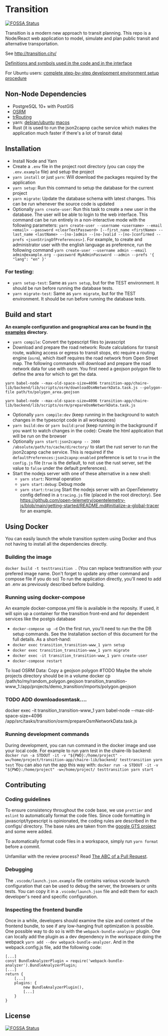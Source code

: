 # Transition
[![FOSSA Status](https://app.fossa.com/api/projects/git%2Bgithub.com%2Fchairemobilite%2Ftransition.svg?type=shield)](https://app.fossa.com/projects/git%2Bgithub.com%2Fchairemobilite%2Ftransition?ref=badge_shield)

Transition is a modern new approach to transit planning. This repo is a Node/React web application to model, simulate and plan public transit and alternative transportation.

See http://transition.city/


[Definitions and symbols used in the code and in the interface](https://www.overleaf.com/read/dtxfhttxgjrx)

For Ubuntu users: [complete step-by-step development environment setup procedure](docs/setupDevEnvironmentUbuntu20.04.md)

## Non-Node Dependencies

* PostgreSQL 10+ with PostGIS
* [OSRM](https://github.com/Project-OSRM/osrm-backend/)
* [trRouting](https://github.com/chairemobilite/trRouting/)
* yarn: [debian/ubuntu](https://classic.yarnpkg.com/en/docs/install/#debian-stable) [macos](https://classic.yarnpkg.com/en/docs/install/#mac-stable)
* Rust (it is used to run the json2capnp cache service which makes the application much faster if there's a lot of transit data)

## Installation

* Install Node and Yarn
* Create a `.env` file in the project root directory (you can copy the `.env.example` file) and setup the project
* `yarn install` or just `yarn`: Will download the packages required by the application
* `yarn setup`: Run this command to setup the database for the current project
* `yarn migrate`: Update the database schema with latest changes. This can be run whenever the source code is updated
* Optionally `yarn create-user`: Run this task to create a new user in the database. The user will be able to login to the web interface. This command can be run entirely in a non-interactive mode with the following parameters: `yarn create-user --username <username> --email <email> --password <clearTextPassword> [--first_name <firstName> --last_name <lastName> --[no-]admin --[no-]valid --[no-]confirmed --prefs <jsonStringOfPreferences>]`. For example, to create and administrator user with the english language as preference, run the following command `yarn create-user --username admin --email admin@example.org --password MyAdminPassword --admin --prefs '{ "lang": "en" }'`


### For testing:
* `yarn setup-test`: Same as `yarn setup`, but for the TEST environment. It should be run before running the database tests.
* `yarn migrate-test`: Same as `yarn migrate`, but for the TEST environment. It should be run before running the database tests.

## Build and start

**An example configuration and geographical area can be found in [the examples](examples/) directory.**

* `yarn compile`: Convert the typescript files to javascript
* Download and prepare the road network: Route calculations for transit route, walking access or egress to transit stops, etc require a routing engine (`osrm`), which itself requires the road network from Open Street map. The following commands will download and prepare the road network data for use with osrm. You first need a geojson polygon file to define the area for which to get the data.

```shell
yarn babel-node --max-old-space-size=4096 transition-app/chaire-lib/backend/lib/scripts/osrm/downloadOsmNetworkData.task.js --polygon-file path/to/polygon_area.geojson

yarn babel-node --max-old-space-size=4096 transition-app/chaire-lib/backend/lib/scripts/osrm/prepareOsmNetworkData.task.js
```

* Optionally `yarn compile:dev` (keep running in the background to watch changes in the typescript code in all workspaces)
* `yarn build:dev` or `yarn build:prod` (keep running in the background if you want to watch changes in the code): Create the html application that will be run on the browser
* Optionally `yarn start:json2capnp -- 2000 /absolute/path/to/cache/directory/` to start the rust server to run the json2capnp cache service. This is required if the `defaultPreferences:json2capnp:enabled` preference is set to `true` in the `config.js` file (`true` is the default, to not use the rust server, set the value to `false` under the default preferences).
* Start the nodejs server with one of these alternative in a new shell:
  * `yarn start`: Normal operation
  * `yarn start:debug`: Debug mode
  * `yarn start:tracing` Start the nodejs server with an OpenTelemetry config defined in a `tracing.js` file (placed in the root directory). See https://github.com/open-telemetry/opentelemetry-js/blob/main/getting-started/README.md#initialize-a-global-tracer for an example. 


## Using Docker
You can easily launch the whole transition system using Docker and thus not having to install all the dependencies directly.

### Building the image
`docker build -t testtransition .`
(You can replace testtransition with your prefered image name. Don't forget to update any other command and compose file if you do so)
To run the application directly, you'll need to add an .env as previously described before building. 

### Running using docker-compose
An example docker-compose.yml file is available in the reposity. If used, it will spin up a container for the transition
front-end and for dependent services like the postgis database
* `docker-compose up -d`
On the first run, you'll need to run the the DB setup commands. See the Installation section of this document for the full details. As a short-hand:
* `docker exec transition_transition-www_1 yarn setup`
* `docker exec transition_transition-www_1 yarn migrate`
* `docker exec -it transition_transition-www_1 yarn create-user`
* `docker-compose restart`

To load OSRM Data:
Copy a geojson polygon
#TODO Maybe the whole projects directory should be in a volume
docker cp /path/to/my/random_polygon.geojson transition_transition-www_1:/app/projects/demo_transition/imports/polygon.geojson
### TODO ADD  downloadosmtask....
docker exec -it transition_transition-www_1 yarn babel-node --max-old-space-size=4096 /app/src/tasks/transition/osrm/prepareOsmNetworkData.task.js

### Running development commands
During development, you can run command in the docker image and use your local code.
For example to run yarn test in the chaire-lib backend:
`docker run -a STDOUT -it -v "${PWD}:/home/project" -w=/home/project/transition-app/chaire-lib/backend/ testtransition yarn test`
You can also run the app this way with:
`docker run -a STDOUT -it -v "${PWD}:/home/project" -w=/home/project/ testtransition yarn start`

## Contributing

### Coding guidelines

To ensure consistency throughout the code base, we use `prettier` and `eslint` to automatically format the code files. Since code formatting in javascript/typescript is opinionated, the coding rules are described in the configs/ directory. The base rules are taken from the [google GTS project](https://github.com/google/gts) and some were added.

To automatically format code files in a workspace, simply run `yarn format` before a commit.

Unfamiliar with the review process? Read [The ABC of a Pull Request](docs/ABC_of_pull_requests.md).

### Debugging

The `.vscode/launch.json.example` file contains various vscode launch configuration that can be used to debug the server, the browsers or units tests. You can copy it in a `.vscode/launch.json` file and edit them for each developer's need and specific configuration.

### Inspecting the frontend bundle

Once in a while, developers should examine the size and content of the frontend bundle, to see if any low-hanging fruit optimization is possible. One possible way to do so is with the `webpack-bundle-analyzer` plugin. One can locally add the plugin as a dev dependency in the workspace doing the webpack `yarn add --dev webpack-bundle-analyzer`. And in the webpack.config.js file, add the following code:

```
[...]
const BundleAnalyzerPlugin = require('webpack-bundle-analyzer').BundleAnalyzerPlugin;
[...]
return {
    [...]
    plugins: {
        new BundleAnalyzerPlugin(),
        [...]
    }
}
```

## License
[![FOSSA Status](https://app.fossa.com/api/projects/git%2Bgithub.com%2Fchairemobilite%2Ftransition.svg?type=large)](https://app.fossa.com/projects/git%2Bgithub.com%2Fchairemobilite%2Ftransition?ref=badge_large)